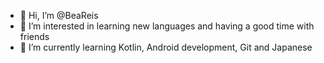 - 👋 Hi, I’m @BeaReis
- 👀 I’m interested in learning new languages and having a good time with friends
- 🌱 I’m currently learning Kotlin, Android development, Git and Japanese

<!---
BeaReis/BeaReis is a ✨ special ✨ repository because its `README.md` (this file) appears on your GitHub profile.
You can click the Preview link to take a look at your changes.
--->
